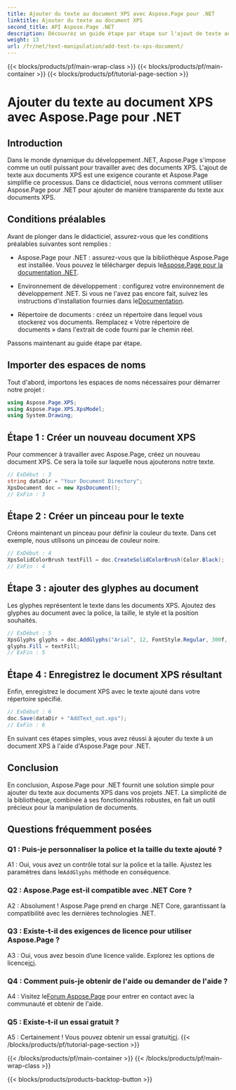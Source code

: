```yaml
---
title: Ajouter du texte au document XPS avec Aspose.Page pour .NET
linktitle: Ajouter du texte au document XPS
second_title: API Aspose.Page .NET
description: Découvrez un guide étape par étape sur l'ajout de texte aux documents XPS à l'aide d'Aspose.Page pour .NET. Améliorez vos projets .NET sans effort.
weight: 13
url: /fr/net/text-manipulation/add-text-to-xps-document/
---
```


{{< blocks/products/pf/main-wrap-class >}}
{{< blocks/products/pf/main-container >}}
{{< blocks/products/pf/tutorial-page-section >}}

# Ajouter du texte au document XPS avec Aspose.Page pour .NET

## Introduction

Dans le monde dynamique du développement .NET, Aspose.Page s'impose comme un outil puissant pour travailler avec des documents XPS. L'ajout de texte aux documents XPS est une exigence courante et Aspose.Page simplifie ce processus. Dans ce didacticiel, nous verrons comment utiliser Aspose.Page pour .NET pour ajouter de manière transparente du texte aux documents XPS.

## Conditions préalables

Avant de plonger dans le didacticiel, assurez-vous que les conditions préalables suivantes sont remplies :

- Aspose.Page pour .NET : assurez-vous que la bibliothèque Aspose.Page est installée. Vous pouvez le télécharger depuis le[Aspose.Page pour la documentation .NET](https://reference.aspose.com/page/net/).

-  Environnement de développement : configurez votre environnement de développement .NET. Si vous ne l'avez pas encore fait, suivez les instructions d'installation fournies dans le[Documentation](https://reference.aspose.com/page/net/).

- Répertoire de documents : créez un répertoire dans lequel vous stockerez vos documents. Remplacez « Votre répertoire de documents » dans l'extrait de code fourni par le chemin réel.

Passons maintenant au guide étape par étape.

## Importer des espaces de noms

Tout d'abord, importons les espaces de noms nécessaires pour démarrer notre projet :

```csharp
using Aspose.Page.XPS;
using Aspose.Page.XPS.XpsModel;
using System.Drawing;
```

## Étape 1 : Créer un nouveau document XPS

Pour commencer à travailler avec Aspose.Page, créez un nouveau document XPS. Ce sera la toile sur laquelle nous ajouterons notre texte.

```csharp
// ExDébut : 3
string dataDir = "Your Document Directory";
XpsDocument doc = new XpsDocument();
// ExFin : 3
```

## Étape 2 : Créer un pinceau pour le texte

Créons maintenant un pinceau pour définir la couleur du texte. Dans cet exemple, nous utilisons un pinceau de couleur noire.

```csharp
// ExDébut : 4
XpsSolidColorBrush textFill = doc.CreateSolidColorBrush(Color.Black);
// ExFin : 4
```

## Étape 3 : ajouter des glyphes au document

Les glyphes représentent le texte dans les documents XPS. Ajoutez des glyphes au document avec la police, la taille, le style et la position souhaités.

```csharp
// ExDébut : 5
XpsGlyphs glyphs = doc.AddGlyphs("Arial", 12, FontStyle.Regular, 300f, 450f, "Hello World!");
glyphs.Fill = textFill;
// ExFin : 5
```

## Étape 4 : Enregistrez le document XPS résultant

Enfin, enregistrez le document XPS avec le texte ajouté dans votre répertoire spécifié.

```csharp
// ExDébut : 6
doc.Save(dataDir + "AddText_out.xps");
// ExFin : 6
```

En suivant ces étapes simples, vous avez réussi à ajouter du texte à un document XPS à l'aide d'Aspose.Page pour .NET.

## Conclusion

En conclusion, Aspose.Page pour .NET fournit une solution simple pour ajouter du texte aux documents XPS dans vos projets .NET. La simplicité de la bibliothèque, combinée à ses fonctionnalités robustes, en fait un outil précieux pour la manipulation de documents.

## Questions fréquemment posées

### Q1 : Puis-je personnaliser la police et la taille du texte ajouté ?

 A1 : Oui, vous avez un contrôle total sur la police et la taille. Ajustez les paramètres dans le`AddGlyphs` méthode en conséquence.

### Q2 : Aspose.Page est-il compatible avec .NET Core ?

A2 : Absolument ! Aspose.Page prend en charge .NET Core, garantissant la compatibilité avec les dernières technologies .NET.

### Q3 : Existe-t-il des exigences de licence pour utiliser Aspose.Page ?

 A3 : Oui, vous avez besoin d’une licence valide. Explorez les options de licence[ici](https://purchase.aspose.com/buy).

### Q4 : Comment puis-je obtenir de l'aide ou demander de l'aide ?

 A4 : Visitez le[Forum Aspose.Page](https://forum.aspose.com/c/page/39) pour entrer en contact avec la communauté et obtenir de l'aide.

### Q5 : Existe-t-il un essai gratuit ?

 A5 : Certainement ! Vous pouvez obtenir un essai gratuit[ici](https://releases.aspose.com/).
{{< /blocks/products/pf/tutorial-page-section >}}

{{< /blocks/products/pf/main-container >}}
{{< /blocks/products/pf/main-wrap-class >}}

{{< blocks/products/products-backtop-button >}}
